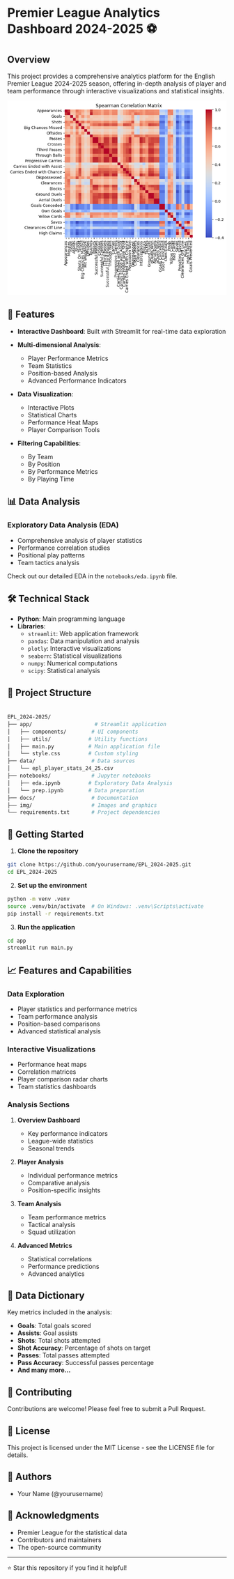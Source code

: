 # Premier League Analytics Dashboard 2024-2025 ⚽

## Overview

This project provides a comprehensive analytics platform for the English Premier League 2024-2025 season, offering in-depth analysis of player and team performance through interactive visualizations and statistical insights.

![Premier League Analytics](img/correlations_allplayers.png)

## 🎯 Features

- **Interactive Dashboard**: Built with Streamlit for real-time data exploration

- **Multi-dimensional Analysis**:
  - Player Performance Metrics
  - Team Statistics
  - Position-based Analysis
  - Advanced Performance Indicators

- **Data Visualization**:
  - Interactive Plots
  - Statistical Charts
  - Performance Heat Maps
  - Player Comparison Tools
- **Filtering Capabilities**:
  - By Team
  - By Position
  - By Performance Metrics
  - By Playing Time

## 📊 Data Analysis

### Exploratory Data Analysis (EDA)

- Comprehensive analysis of player statistics
- Performance correlation studies
- Positional play patterns
- Team tactics analysis

Check out our detailed EDA in the `notebooks/eda.ipynb` file.

## 🛠 Technical Stack

- **Python**: Main programming language
- **Libraries**:
  - `streamlit`: Web application framework
  - `pandas`: Data manipulation and analysis
  - `plotly`: Interactive visualizations
  - `seaborn`: Statistical visualizations
  - `numpy`: Numerical computations
  - `scipy`: Statistical analysis

## 📁 Project Structure

```bash

EPL_2024-2025/
├── app/                    # Streamlit application
│   ├── components/        # UI components
│   ├── utils/            # Utility functions
│   ├── main.py           # Main application file
│   └── style.css         # Custom styling
├── data/                  # Data sources
│   └── epl_player_stats_24_25.csv
├── notebooks/             # Jupyter notebooks
│   ├── eda.ipynb         # Exploratory Data Analysis
│   └── prep.ipynb        # Data preparation
├── docs/                  # Documentation
├── img/                   # Images and graphics
└── requirements.txt       # Project dependencies
```

## 🚀 Getting Started

1. **Clone the repository**

```bash
git clone https://github.com/yourusername/EPL_2024-2025.git
cd EPL_2024-2025
```

2. **Set up the environment**

```bash
python -m venv .venv
source .venv/bin/activate  # On Windows: .venv\Scripts\activate
pip install -r requirements.txt
```

3. **Run the application**

```bash
cd app
streamlit run main.py
```

## 📈 Features and Capabilities

### Data Exploration

- Player statistics and performance metrics
- Team performance analysis
- Position-based comparisons
- Advanced statistical analysis

### Interactive Visualizations

- Performance heat maps
- Correlation matrices
- Player comparison radar charts
- Team statistics dashboards

### Analysis Sections

1. **Overview Dashboard**
   - Key performance indicators
   - League-wide statistics
   - Seasonal trends

2. **Player Analysis**
   - Individual performance metrics
   - Comparative analysis
   - Position-specific insights

3. **Team Analysis**
   - Team performance metrics
   - Tactical analysis
   - Squad utilization

4. **Advanced Metrics**
   - Statistical correlations
   - Performance predictions
   - Advanced analytics

## 📝 Data Dictionary

Key metrics included in the analysis:

- **Goals**: Total goals scored
- **Assists**: Goal assists
- **Shots**: Total shots attempted
- **Shot Accuracy**: Percentage of shots on target
- **Passes**: Total passes attempted
- **Pass Accuracy**: Successful passes percentage
- **And many more...**

## 🤝 Contributing

Contributions are welcome! Please feel free to submit a Pull Request.

## 📄 License

This project is licensed under the MIT License - see the LICENSE file for details.

## 👥 Authors

- Your Name (@yourusername)

## 🙏 Acknowledgments

- Premier League for the statistical data
- Contributors and maintainers
- The open-source community

---

⭐ Star this repository if you find it helpful!
